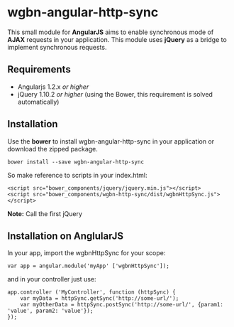 # wgbn-angular-http-sync
This small module for **AngularJS** aims to enable synchronous mode of **AJAX** requests in your application.
This module uses **jQuery** as a bridge to implement synchronous requests.

## Requirements

* Angularjs 1.2.x *or higher*
* jQuery 1.10.2 *or higher* (using the Bower, this requirement is solved automatically)

## Installation

Use the **bower** to install wgbn-angular-http-sync in your application or download the zipped package.

    bower install --save wgbn-angular-http-sync

So make reference to scripts in your index.html:

    <script src="bower_components/jquery/jquery.min.js"></script>
    <script src="bower_components/wgbn-http-sync/dist/wgbnHttpSync.js"></script>
**Note:** Call the first jQuery

## Installation on AnglularJS

In your app, import the wgbnHttpSync for your scope:

    var app = angular.module('myApp' ['wgbnHttpSync']);

and in your controller just use:

    app.controller ('MyController', function (httpSync) {
        var myData = httpSync.getSync('http://some-url/');
        var myOtherData = httpSync.postSync('http://some-url/', {param1: 'value', param2: 'value'});
    });